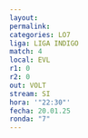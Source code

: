 ```yaml
---
layout: 
permalink: 
categories: LO7
liga: LIGA INDIGO
match: 4
local: EVL
r1: 0
r2: 0
out: VOLT
stream: SI
hora: '"22:30"'
fecha: 20.01.25
ronda: "7"
---
```

